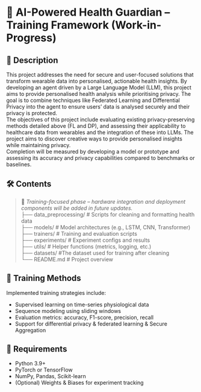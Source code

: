 # 🧠 AI-Powered Health Guardian – Training Framework (Work-in-Progress)

## 📌 Description

This project addresses the need for secure and user-focused solutions that transform wearable data into personalised, actionable health insights. By developing an agent driven by a Large Language Model (LLM), this project aims to provide personalised health analysis while prioritising privacy. The goal is to combine techniques like Federated Learning and Differential Privacy into the agent to ensure users’ data is analysed securely and their privacy is protected.  
The objectives of this project include evaluating existing privacy-preserving methods detailed above (FL and DP), and assessing their applicability to healthcare data from wearables and the integration of these into LLMs. The project aims to discover creative ways to provide personalised insights while maintaining privacy.  
Completion will be measured by developing a model or prototype and assessing its accuracy and privacy capabilities compared to benchmarks or baselines.  

## 🛠️ Contents

> 🔧 *Training-focused phase – hardware integration and deployment components will be added in future updates.*  
├── data_preprocessing/ # Scripts for cleaning and formatting health data  
> ├── models/ # Model architectures (e.g., LSTM, CNN, Transformer)  
> ├── trainers/ # Training and evaluation scripts  
> ├── experiments/ # Experiment configs and results  
> ├── utils/ # Helper functions (metrics, logging, etc.)  
> ├── datasets/ #The dataset used for training after cleaning  
> └── README.md # Project overview  

## 🧠 Training Methods

Implemented training strategies include:  
- Supervised learning on time-series physiological data  
- Sequence modeling using sliding windows  
- Evaluation metrics: accuracy, F1-score, precision, recall  
- Support for differential privacy & federated learning & Secure Aggregation  

## 🧰 Requirements

- Python 3.9+  
- PyTorch or TensorFlow  
- NumPy, Pandas, Scikit-learn  
- (Optional) Weights & Biases for experiment tracking  


